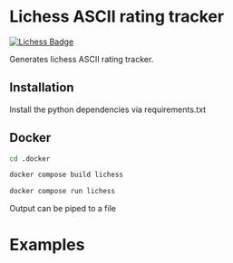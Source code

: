 # Lichess ASCII rating tracker

[![Lichess Badge](https://img.shields.io/static/v1?style=flat&message=Lichess&color=000000&logo=Lichess&logoColor=FFFFFF&label=)](https://lichess.org/@/christopsy666)

Generates lichess ASCII rating tracker.

## Installation

Install the python dependencies via requirements.txt

## Docker

```bash
cd .docker

docker compose build lichess

docker compose run lichess
```

Output can be piped to a file

# Examples


